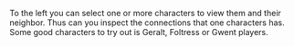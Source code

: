 To the left you can select one or more characters to view them and their neighbor. Thus can you inspect the connections that one characters has. Some good characters to try out is Geralt, Foltress or Gwent players. 